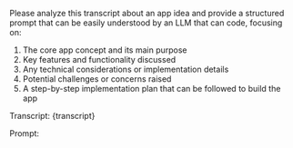 Please analyze this transcript about an app idea and provide a structured prompt that can be easily understood by an LLM that can code, focusing on:
1. The core app concept and its main purpose
2. Key features and functionality discussed
3. Any technical considerations or implementation details
4. Potential challenges or concerns raised
5. A step-by-step implementation plan that can be followed to build the app

Transcript:
{transcript}

Prompt: 